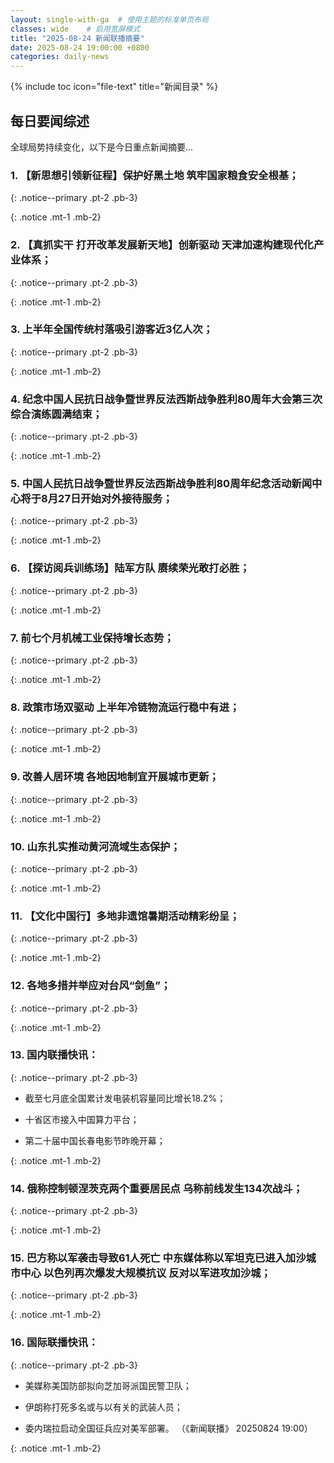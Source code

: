 ```yaml
---
layout: single-with-ga  # 使用主题的标准单页布局
classes: wide    # 启用宽屏模式
title: "2025-08-24 新闻联播摘要"
date: 2025-08-24 19:00:00 +0800
categories: daily-news
---
```


{% include toc icon="file-text" title="新闻目录" %}
   
## 每日要闻综述

全球局势持续变化，以下是今日重点新闻摘要...

### 1. 【新思想引领新征程】保护好黑土地 筑牢国家粮食安全根基； 

{: .notice--primary .pt-2 .pb-3}

{: .notice .mt-1 .mb-2}

### 2. 【真抓实干 打开改革发展新天地】创新驱动 天津加速构建现代化产业体系； 

{: .notice--primary .pt-2 .pb-3}

{: .notice .mt-1 .mb-2}

### 3. 上半年全国传统村落吸引游客近3亿人次； 

{: .notice--primary .pt-2 .pb-3}

{: .notice .mt-1 .mb-2}

### 4. 纪念中国人民抗日战争暨世界反法西斯战争胜利80周年大会第三次综合演练圆满结束； 

{: .notice--primary .pt-2 .pb-3}

{: .notice .mt-1 .mb-2}

### 5. 中国人民抗日战争暨世界反法西斯战争胜利80周年纪念活动新闻中心将于8月27日开始对外接待服务； 

{: .notice--primary .pt-2 .pb-3}

{: .notice .mt-1 .mb-2}

### 6. 【探访阅兵训练场】陆军方队 赓续荣光敢打必胜； 

{: .notice--primary .pt-2 .pb-3}

{: .notice .mt-1 .mb-2}

### 7. 前七个月机械工业保持增长态势； 

{: .notice--primary .pt-2 .pb-3}

{: .notice .mt-1 .mb-2}

### 8. 政策市场双驱动 上半年冷链物流运行稳中有进； 

{: .notice--primary .pt-2 .pb-3}

{: .notice .mt-1 .mb-2}

### 9. 改善人居环境 各地因地制宜开展城市更新； 

{: .notice--primary .pt-2 .pb-3}

{: .notice .mt-1 .mb-2}

### 10. 山东扎实推动黄河流域生态保护； 

{: .notice--primary .pt-2 .pb-3}

{: .notice .mt-1 .mb-2}

### 11. 【文化中国行】多地非遗馆暑期活动精彩纷呈； 

{: .notice--primary .pt-2 .pb-3}

{: .notice .mt-1 .mb-2}

### 12. 各地多措并举应对台风“剑鱼”； 

{: .notice--primary .pt-2 .pb-3}

{: .notice .mt-1 .mb-2}

### 13. 国内联播快讯： 

{: .notice--primary .pt-2 .pb-3}

- 截至七月底全国累计发电装机容量同比增长18.2%；

- 十省区市接入中国算力平台；

- 第二十届中国长春电影节昨晚开幕；

{: .notice .mt-1 .mb-2}

### 14. 俄称控制顿涅茨克两个重要居民点 乌称前线发生134次战斗； 

{: .notice--primary .pt-2 .pb-3}

{: .notice .mt-1 .mb-2}

### 15. 巴方称以军袭击导致61人死亡 中东媒体称以军坦克已进入加沙城市中心 以色列再次爆发大规模抗议 反对以军进攻加沙城； 

{: .notice--primary .pt-2 .pb-3}

{: .notice .mt-1 .mb-2}

### 16. 国际联播快讯： 

{: .notice--primary .pt-2 .pb-3}

- 美媒称美国防部拟向芝加哥派国民警卫队；

- 伊朗称打死多名或与以有关的武装人员；

- 委内瑞拉启动全国征兵应对美军部署。 （《新闻联播》 20250824 19:00）

{: .notice .mt-1 .mb-2}
